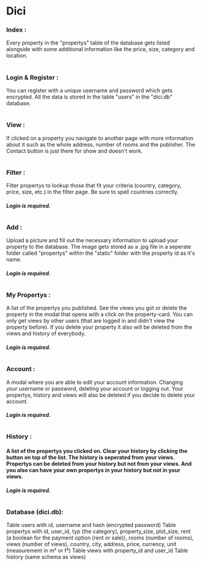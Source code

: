 # Dici

### Index :
Every property in the "propertys" table of the database gets listed alongside with some additional information like the price, size, category and location.
#

### Login & Register :
You can register with a unique username and password which gets encrypted. All the data is stored in the table "users" in the "dici.db" database.
#

### View :
If clicked on a property you navigate to another page with more information about it such as the whole address, number of rooms and the publisher. The Contact button is just there for show and doesn't work.
#

### Filter :
Filter propertys to lookup those that fit your criteria (country, category, price, size, etc.) in the filter page. Be sure to spell countries correctly.
##### Login is required.
#

### Add :
Upload a picture and fill out the necessary information to upload your property to the database. The image gets stored as a .jpg file in a seperate folder called "propertys" within the "static" folder with the property id as it's name.
##### Login is required.
#

### My Propertys :
A list of the propertys you published. See the views you got or delete the property in the modal that opens with a click on the property-card. You can only get views by other users (that are logged in and didn't view the property before). If you delete your property it also will be deleted from the views and history of everybody.
##### Login is required.
#

### Account :
A modal where you are able to edit your account information. Changing your username or password, deleting your account or logging out. Your propertys, history and views will also be deleted if you decide to delete your account.
##### Login is required.
#

### History :
#### A list of the propertys you clicked on. Clear your history by clicking the button on top of the list. The history is seperated from your views. Propertys can be deleted from your history but not from your views. And you also can have your own propertys in your history but not in your views.
##### Login is required.
#

### Database (dici.db):
Table users with id, username and hash (encrypted password)
Table propertys with id, user_id, typ (the category), property_size, plot_size, rent (a boolean for the payment option (rent or sale)), rooms (number of rooms), views (number of views), country, city, address, price, currency, unit (measurement in m² or f²)
Table views with property_id and user_id
Table history (same schema as views)